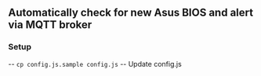 ## Automatically check for new Asus BIOS and alert via MQTT broker

### Setup
  -- ```cp config.js.sample config.js```
  -- Update config.js

